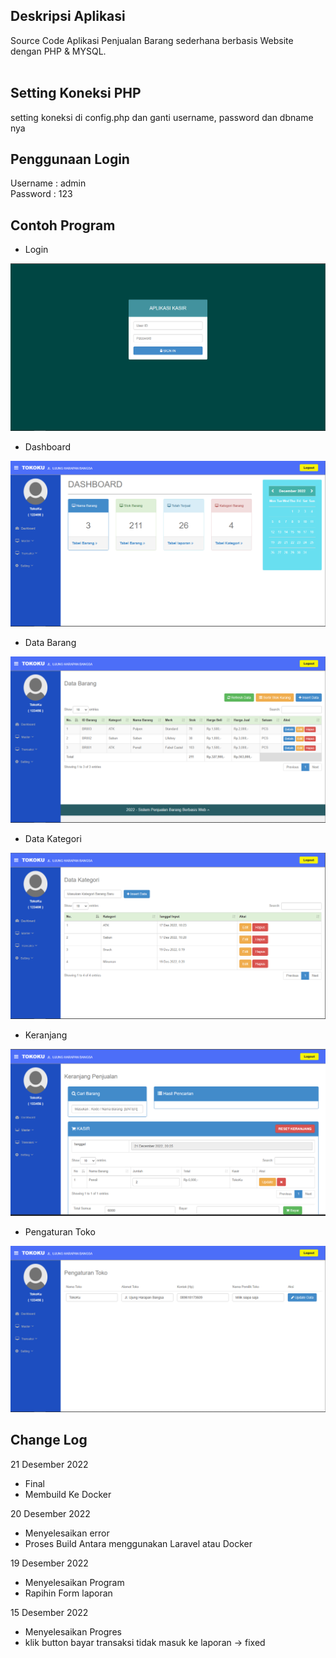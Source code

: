 ## Deskripsi Aplikasi
Source Code Aplikasi Penjualan Barang sederhana berbasis Website dengan PHP & MYSQL.
<br>
<br>

## Setting Koneksi PHP
setting koneksi di config.php dan ganti username, password dan dbname nya

## Penggunaan Login
Username : admin
<br/>
Password : 123
<br>
## Contoh Program 
- Login
<img src="https://github.com/Ciriwa/toko1/blob/master/src/assets/img/pic/Login.png">

- Dashboard 
<img src="https://github.com/Ciriwa/toko1/blob/master/src/assets/img/pic/2.png">

- Data Barang
<img src="https://github.com/Ciriwa/toko1/blob/master/src/assets/img/pic/3.png">

- Data Kategori
<img src="https://github.com/Ciriwa/toko1/blob/master/src/assets/img/pic/4.png">

- Keranjang 
<img src="https://github.com/Ciriwa/toko1/blob/master/src/assets/img/pic/5.png">

- Pengaturan Toko 
<img src="https://github.com/Ciriwa/toko1/blob/master/src/assets/img/pic/6.png">

## Change Log
21 Desember 2022 <br>
- Final
- Membuild Ke Docker

20 Desember 2022 <br>
- Menyelesaikan error
- Proses Build Antara menggunakan Laravel atau Docker

19 Desember 2022 <br>
- Menyelesaikan Program
- Rapihin Form laporan

15 Desember 2022 <br>
- Menyelesaikan Progres
- klik button bayar transaksi  tidak masuk ke laporan -> fixed

